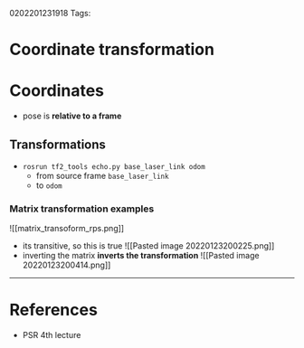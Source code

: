 0202201231918
Tags: 

# Coordinate transformation
# Coordinates
- pose is **relative to a frame**

## Transformations
- `rosrun tf2_tools echo.py base_laser_link odom`
	- from source frame `base_laser_link`
	- to `odom`

### Matrix transformation examples
![[matrix_transoform_rps.png]]
- its transitive, so this is true
 ![[Pasted image 20220123200225.png]]
- inverting the matrix **inverts the transformation**
 ![[Pasted image 20220123200414.png]]

---
# References
- PSR 4th lecture 